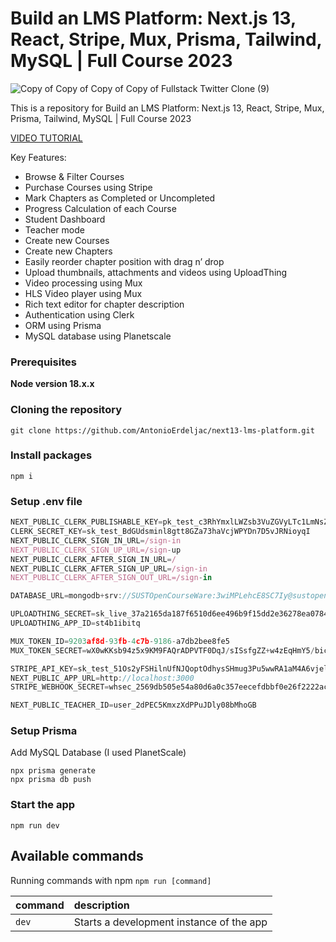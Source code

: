 # Build an LMS Platform: Next.js 13,  React, Stripe, Mux, Prisma, Tailwind, MySQL | Full Course 2023

![Copy of Copy of Copy of Copy of Fullstack Twitter Clone (9)](https://github.com/AntonioErdeljac/next13-lms-platform/assets/23248726/fa077fca-bb74-419a-84de-54ac103bb026)


This is a repository for Build an LMS Platform: Next.js 13,  React, Stripe, Mux, Prisma, Tailwind, MySQL | Full Course 2023

[VIDEO TUTORIAL](https://www.youtube.com/watch?v=Big_aFLmekI)

Key Features:

- Browse & Filter Courses
- Purchase Courses using Stripe
- Mark Chapters as Completed or Uncompleted
- Progress Calculation of each Course
- Student Dashboard
- Teacher mode
- Create new Courses
- Create new Chapters
- Easily reorder chapter position with drag n’ drop
- Upload thumbnails, attachments and videos using UploadThing
- Video processing using Mux
- HLS Video player using Mux
- Rich text editor for chapter description
- Authentication using Clerk
- ORM using Prisma
- MySQL database using Planetscale

### Prerequisites

**Node version 18.x.x**

### Cloning the repository

```shell
git clone https://github.com/AntonioErdeljac/next13-lms-platform.git
```

### Install packages

```shell
npm i
```

### Setup .env file


```js
NEXT_PUBLIC_CLERK_PUBLISHABLE_KEY=pk_test_c3RhYmxlLWZsb3VuZGVyLTc1LmNsZXJrLmFjY291bnRzLmRldiQ
CLERK_SECRET_KEY=sk_test_BdGUdsminl8gtt8GZa73haVcjWPYDn7D5vJRNioyqI
NEXT_PUBLIC_CLERK_SIGN_IN_URL=/sign-in
NEXT_PUBLIC_CLERK_SIGN_UP_URL=/sign-up
NEXT_PUBLIC_CLERK_AFTER_SIGN_IN_URL=/
NEXT_PUBLIC_CLERK_AFTER_SIGN_UP_URL=/sign-in
NEXT_PUBLIC_CLERK_AFTER_SIGN_OUT_URL=/sign-in

DATABASE_URL=mongodb+srv://SUSTOpenCourseWare:3wiMPLehcE8SC7Iy@sustopencoursewaredb.ft37yqf.mongodb.net/SUSTOpenCourseWareDB

UPLOADTHING_SECRET=sk_live_37a2165da187f6510d6ee496b9f15dd2e36278ea0784561b94f1ddbf8325f665
UPLOADTHING_APP_ID=st4b1ibitq

MUX_TOKEN_ID=9203af8d-93fb-4c7b-9186-a7db2bee8fe5
MUX_TOKEN_SECRET=wX0wKKsb94z5x9KM9FAQrADPVTF0DqJ/sISsfgZZ+w4zEqHmY5/bicUOigSfjVT4NPEIknXfRzg

STRIPE_API_KEY=sk_test_51Os2yFSHilnUfNJQoptOdhysSHmug3Pu5wwRA1aM4A6vjelqEgPbzGQr2mwNv1auMBK3C3NIHVFnytfI7Jws61d2003Qy3M0pu
NEXT_PUBLIC_APP_URL=http://localhost:3000
STRIPE_WEBHOOK_SECRET=whsec_2569db505e54a80d6a0c357eecefdbbf0e26f2222ac15db9adfd989ac3862960

NEXT_PUBLIC_TEACHER_ID=user_2dPEC5KmxzXdPPuJDly08bMhoGB
```

### Setup Prisma

Add MySQL Database (I used PlanetScale)

```shell
npx prisma generate
npx prisma db push

```

### Start the app

```shell
npm run dev
```

## Available commands

Running commands with npm `npm run [command]`

| command         | description                              |
| :-------------- | :--------------------------------------- |
| `dev`           | Starts a development instance of the app |
